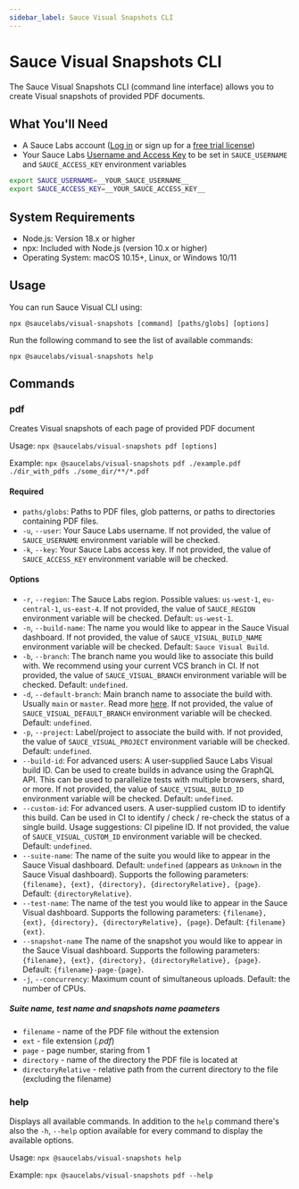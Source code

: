 ```yaml
---
sidebar_label: Sauce Visual Snapshots CLI
---
```


# Sauce Visual Snapshots CLI

The Sauce Visual Snapshots CLI (command line interface) allows you to create Visual snapshots of provided PDF documents.

## What You'll Need

- A Sauce Labs account ([Log in](https://accounts.saucelabs.com/am/XUI/#login/) or sign up for a [free trial license](https://saucelabs.com/sign-up))
- Your Sauce Labs [Username and Access Key](https://app.saucelabs.com/user-settings) to be set in `SAUCE_USERNAME` and `SAUCE_ACCESS_KEY` environment variables

```sh
export SAUCE_USERNAME=__YOUR_SAUCE_USERNAME__
export SAUCE_ACCESS_KEY=__YOUR_SAUCE_ACCESS_KEY__
```

## System Requirements

- Node.js: Version 18.x or higher
- npx: Included with Node.js (version 10.x or higher)
- Operating System: macOS 10.15+, Linux, or Windows 10/11

## Usage

You can run Sauce Visual CLI using:

`npx @saucelabs/visual-snapshots [command] [paths/globs] [options]`

Run the following command to see the list of available commands:

`npx @saucelabs/visual-snapshots help`

## Commands

### pdf

Creates Visual snapshots of each page of provided PDF document

Usage: `npx @saucelabs/visual-snapshots pdf [options]`

Example: `npx @saucelabs/visual-snapshots pdf ./example.pdf ./dir_with_pdfs ./some_dir/**/*.pdf`

#### Required

- `paths/globs`: Paths to PDF files, glob patterns, or paths to directories containing PDF files.
- `-u`, `--user`: Your Sauce Labs username. If not provided, the value of `SAUCE_USERNAME` environment variable will be checked.
- `-k`, `--key`: Your Sauce Labs access key. If not provided, the value of `SAUCE_ACCESS_KEY` environment variable will be checked.

#### Options

- `-r`, `--region`: The Sauce Labs region. Possible values: `us-west-1`, `eu-central-1`, `us-east-4`. If not provided, the value of `SAUCE_REGION` environment variable will be checked. Default: `us-west-1`.
- `-n`, `--build-name`: The name you would like to appear in the Sauce Visual dashboard. If not provided, the value of `SAUCE_VISUAL_BUILD_NAME` environment variable will be checked. Default: `Sauce Visual Build`.
- `-b`, `--branch`: The branch name you would like to associate this build with. We recommend using your current VCS branch in CI. If not provided, the value of `SAUCE_VISUAL_BRANCH` environment variable will be checked. Default: `undefined`.
- `-d`, `--default-branch`: Main branch name to associate the build with. Usually `main` or `master`. Read more [here](/visual-testing/workflows/ci/). If not provided, the value of `SAUCE_VISUAL_DEFAULT_BRANCH` environment variable will be checked. Default: `undefined`.
- `-p`, `--project`: Label/project to associate the build with. If not provided, the value of `SAUCE_VISUAL_PROJECT` environment variable will be checked. Default: `undefined`.
- `--build-id`: For advanced users: A user-supplied Sauce Labs Visual build ID. Can be used to create builds in advance using the GraphQL API. This can be used to parallelize tests with multiple browsers, shard, or more. If not provided, the value of `SAUCE_VISUAL_BUILD_ID` environment variable will be checked. Default: `undefined`.
- `--custom-id`: For advanced users. A user-supplied custom ID to identify this build. Can be used in CI to identify / check / re-check the status of a single build. Usage suggestions: CI pipeline ID. If not provided, the value of `SAUCE_VISUAL_CUSTOM_ID` environment variable will be checked. Default: `undefined`.
- `--suite-name`: The name of the suite you would like to appear in the Sauce Visual dashboard. Default: `undefined` (appears as `Unknown` in the Sauce Visual dashboard). Supports the following parameters: `{filename}, {ext}, {directory}, {directoryRelative}, {page}`. Default: `{directoryRelative}`.
- `--test-name`: The name of the test you would like to appear in the Sauce Visual dashboard. Supports the following parameters: `{filename}, {ext}, {directory}, {directoryRelative}, {page}`. Default: `{filename}{ext}`.
- `--snapshot-name` The name of the snapshot you would like to appear in the Sauce Visual dashboard. Supports the following parameters: `{filename}, {ext}, {directory}, {directoryRelative}, {page}`. Default: `{filename}-page-{page}`.
- `-j`, `--concurrency`: Maximum count of simultaneous uploads. Default: the number of CPUs.

##### Suite name, test name and snapshots name paameters

- `filename` - name of the PDF file without the extension
- `ext` - file extension (_.pdf_)
- `page` - page number, staring from 1
- `directory` - name of the directory the PDF file is located at
- `directoryRelative` - relative path from the current directory to the file (excluding the filename) 

### help

Displays all available commands. In addition to the `help` command there's also the `-h`, `--help` option available for every command to display the available options.

Usage: `npx @saucelabs/visual-snapshots help`

Example: `npx @saucelabs/visual-snapshots pdf --help`
